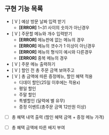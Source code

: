 ## 구현 기능 목록
- [ V ] 예상 방문 날짜 입력 받기
    - **[ERROR]** 1~31 사이의 숫자가 아닌경우
- [ V ] 주문할 메뉴와 개수 입력받기
    - **[ERROR]** 메뉴판에 없는 메뉴의 경우
    - **[ERROR]** 메뉴의 갯수가 1 이상이 아닌경우
    - **[ERROR]** 메뉴의 형식이 예시와 다른경우
    - **[ERROR]** 중복 메뉴의 경우
- [ V ] 주문 메뉴 출력하기
- [ V ] 할인 전 총 주문 금액 보여주고
- [ V ] 총 금액에 따른 증정메뉴, 할인 혜택 적용
    - 디데이 할인(25일 이후에는 적용x)
    - 평일 할인
    - 주말 할인
    - 특별할인 (달력에 별 유무)
    - 증정 이벤트(총주문 금액 12만원 이상)

- [ ] 총 혜택 내역 출력 (할인 혜택 금액 + 증정 메뉴 가격)
- [ ] 총 혜택 금액에 따른 배지 부여 
 